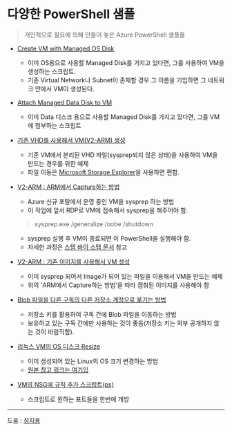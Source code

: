 # 다양한 PowerShell 샘플

>개인적으로 필요에 의해 만들어 놓은 Azure PowerShell 샘플들

- [Create VM with Managed OS Disk](https://github.com/taeyo/TaeyoAzurePowerShell/blob/master/ManagedDisk-AttachOSDisk.ps1)
    - 이미 OS용으로 사용할 Managed Disk를 가지고 있다면, 그를 사용하여 VM을 생성하는 스크립트.
    - 기존 Virtual Network나 Subnet이 존재할 경우 그 이름을 기입하면 그 네트워크 안에서 VM이 생성된다.
- [Attach Managed Data Disk to VM](https://github.com/taeyo/TaeyoAzurePowerShell/blob/master/ManagedDisk-AttachDataDisk.ps1)
    - 이미 Data 디스크 용으로 사용할 Managed Disk를 가지고 있다면, 그를 VM에 첨부하는 스크립트
- [기존 VHD를 사용해서 VM(V2-ARM) 생성](https://github.com/taeyo/TaeyoAzurePowerShell/blob/master/%EA%B8%B0%EC%A1%B4%20VHD%EB%A5%BC%20%EC%82%AC%EC%9A%A9%ED%95%B4%EC%84%9C%20VM%20%EC%83%9D%EC%84%B1.ps1)
    - 기존 VM에서 분리된 VHD 파일(sysprep되지 않은 상태)을 사용하여 VM을 만드는 경우를 위한 예제
    - 파일 이동은 [Microsoft Storage Explorer](http://storageexplorer.com/)을 사용하면 편함.
- [V2-ARM : ARM에서 Capture하는 방법](https://github.com/taeyo/TaeyoAzurePowerShell/blob/master/ARM%EC%97%90%EC%84%9C%20Capture%ED%95%98%EB%8A%94%20%EB%B0%A9%EB%B2%95.ps1)
    - Azure 신규 포탈에서 운영 중인 VM을 sysprep 하는 방법
    - 이 작업에 앞서 RDP로 VM에 접속해서 sysprep을 해주어야 함.
    > sysprep.exe /generalize /oobe /shutdown    

    - sysprep 실행 후 VM이 종료되면 이 PowerShell을 실행해야 함. 
    - 자세한 과정은 [스텝 바이 스텝 문서](https://azure.microsoft.com/ko-kr/documentation/articles/virtual-machines-windows-capture-image/) 참고
- [V2-ARM : 기존 이미지를 사용해서 VM 생성](https://github.com/taeyo/TaeyoAzurePowerShell/blob/master/%EA%B8%B0%EC%A1%B4%20%EC%9D%B4%EB%AF%B8%EC%A7%80%EB%A5%BC%20%EC%82%AC%EC%9A%A9%ED%95%B4%EC%84%9C%20VM%20%EC%83%9D%EC%84%B1.ps1)
    - 이미 sysprep 되어서 Image가 되어 있는 파일을 이용해서 VM을 만드는 예제
    - 위의 'ARM에서 Capture하는 방법'을 따라 캡춰된 이미지를 사용해야 함
- [Blob 파일을 다른 구독의 다른 저장소 계정으로 옮기는 방법](https://github.com/taeyo/TaeyoAzurePowerShell/blob/master/Blob%20%ED%8C%8C%EC%9D%BC%EC%9D%84%20%EB%8B%A4%EB%A5%B8%20%EA%B5%AC%EB%8F%85%EC%9D%98%20%EB%8B%A4%EB%A5%B8%20%EC%A0%80%EC%9E%A5%EC%86%8C%EA%B3%84%EC%A0%95%EC%9C%BC%EB%A1%9C%20%EC%98%AE%EA%B8%B0%EB%8A%94%20%EB%B0%A9%EB%B2%95.ps1)
    - 저장소 키를 활용하여 구독 간에 Blob 파일을 이동하는 방법
    - 보유하고 있는 구독 간에만 사용하는 것이 좋음(저장소 키는 외부 공개하지 않는 것이 바람직함).
- [리눅스 VM의 OS 디스크 Resize](https://github.com/taeyo/TaeyoAzurePowerShell/blob/master/%EB%A6%AC%EB%88%85%EC%8A%A4%20VM%EC%9D%98%20OS%20%EB%94%94%EC%8A%A4%ED%81%AC%20Resize.ps1)
    - 이미 생성되어 있는 Linux의 OS 크기 변경하는 방법
    - [원본 참고 링크는 여기임](https://blogs.msdn.microsoft.com/cloud_solution_architect/2016/05/24/step-by-step-how-to-resize-a-linux-vm-os-disk-in-azure-arm/)
- [VM의 NSG에 규칙 추가 스크립트(ps)](https://github.com/taeyo/TaeyoAzurePowerShell/blob/master/VM%EC%9D%98%20NSG%EC%97%90%20%EA%B7%9C%EC%B9%99%20%EC%B6%94%EA%B0%80%ED%95%98%EA%B8%B0.ps1)
    - 스크립트로 원하는 포트들을 한번에 개방 
    
----
도움 : [성지용](https://github.com/jiyongseong) 